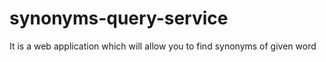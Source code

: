 # synonyms-query-service
It is a web application which will allow you to find synonyms of given word
